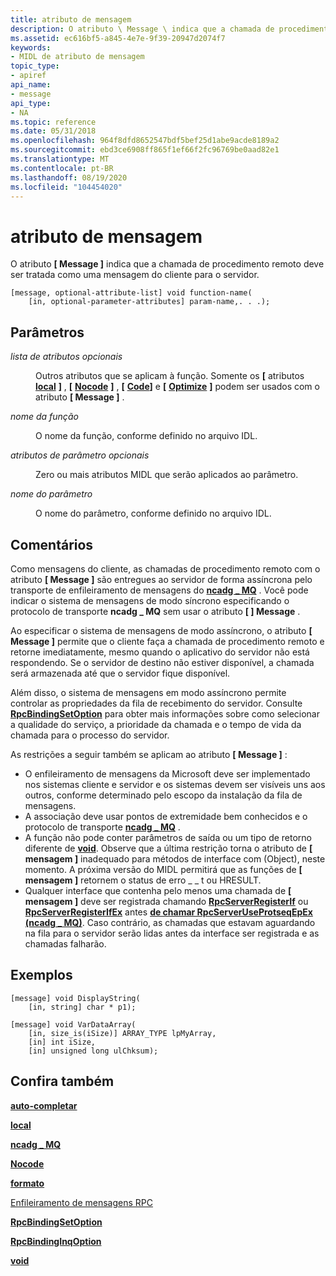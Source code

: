 ```yaml
---
title: atributo de mensagem
description: O atributo \ Message \ indica que a chamada de procedimento remoto deve ser tratada como uma mensagem do cliente para o servidor.
ms.assetid: ec616bf5-a845-4e7e-9f39-20947d2074f7
keywords:
- MIDL de atributo de mensagem
topic_type:
- apiref
api_name:
- message
api_type:
- NA
ms.topic: reference
ms.date: 05/31/2018
ms.openlocfilehash: 964f8dfd8652547bdf5bef25d1abe9acde8189a2
ms.sourcegitcommit: ebd3ce6908ff865f1ef66f2fc96769be0aad82e1
ms.translationtype: MT
ms.contentlocale: pt-BR
ms.lasthandoff: 08/19/2020
ms.locfileid: "104454020"
---
```

# <a name="message-attribute"></a>atributo de mensagem

O atributo **\[ Message \]** indica que a chamada de procedimento remoto deve ser tratada como uma mensagem do cliente para o servidor.

``` syntax
[message, optional-attribute-list] void function-name(
    [in, optional-parameter-attributes] param-name,. . .);
```

## <a name="parameters"></a>Parâmetros

<dl> <dt>

*lista de atributos opcionais* 
</dt> <dd>

Outros atributos que se aplicam à função. Somente os **\[** atributos [**local**](local.md) **\]** , **\[** [**Nocode**](nocode.md) **\]** , **\[** [**Code**](code.md)**\]** e **\[** [**Optimize**](optimize.md) **\]** podem ser usados com o atributo **\[ Message \]** .

</dd> <dt>

*nome da função* 
</dt> <dd>

O nome da função, conforme definido no arquivo IDL.

</dd> <dt>

*atributos de parâmetro opcionais* 
</dt> <dd>

Zero ou mais atributos MIDL que serão aplicados ao parâmetro.

</dd> <dt>

*nome do parâmetro* 
</dt> <dd>

O nome do parâmetro, conforme definido no arquivo IDL.

</dd> </dl>

## <a name="remarks"></a>Comentários

Como mensagens do cliente, as chamadas de procedimento remoto com o atributo **\[ Message \]** são entregues ao servidor de forma assíncrona pelo transporte de enfileiramento de mensagens do [**ncadg \_ MQ**](ncadg-mq.md) . Você pode indicar o sistema de mensagens de modo síncrono especificando o protocolo de transporte **ncadg \_ MQ** sem usar o atributo **\[ \] Message** .

Ao especificar o sistema de mensagens de modo assíncrono, o atributo **\[ Message \]** permite que o cliente faça a chamada de procedimento remoto e retorne imediatamente, mesmo quando o aplicativo do servidor não está respondendo. Se o servidor de destino não estiver disponível, a chamada será armazenada até que o servidor fique disponível.

Além disso, o sistema de mensagens em modo assíncrono permite controlar as propriedades da fila de recebimento do servidor. Consulte [**RpcBindingSetOption**](/windows/desktop/api/rpcdce/nf-rpcdce-rpcbindingsetoption) para obter mais informações sobre como selecionar a qualidade do serviço, a prioridade da chamada e o tempo de vida da chamada para o processo do servidor.

As restrições a seguir também se aplicam ao atributo **\[ Message \]** :

-   O enfileiramento de mensagens da Microsoft deve ser implementado nos sistemas cliente e servidor e os sistemas devem ser visíveis uns aos outros, conforme determinado pelo escopo da instalação da fila de mensagens.
-   A associação deve usar pontos de extremidade bem conhecidos e o protocolo de transporte [**ncadg \_ MQ**](ncadg-mq.md) .
-   A função não pode conter parâmetros de saída ou um tipo de retorno diferente de [**void**](void.md). Observe que a última restrição torna o atributo de **\[ mensagem \]** inadequado para métodos de interface com (Object), neste momento. A próxima versão do MIDL permitirá que as funções de **\[ mensagem \]** retornem o status de erro \_ \_ t ou HRESULT.
-   Qualquer interface que contenha pelo menos uma chamada de **\[ mensagem \]** deve ser registrada chamando [**RpcServerRegisterIf**](/windows/desktop/api/rpcdce/nf-rpcdce-rpcserverregisterif) ou [**RpcServerRegisterIfEx**](/windows/desktop/api/rpcdce/nf-rpcdce-rpcserverregisterifex) antes [**de chamar RpcServerUseProtseqEpEx (ncadg \_ MQ)**](/windows/desktop/api/rpcdce/nf-rpcdce-rpcserveruseprotseqepex). Caso contrário, as chamadas que estavam aguardando na fila para o servidor serão lidas antes da interface ser registrada e as chamadas falharão.

## <a name="examples"></a>Exemplos

``` syntax
[message] void DisplayString(
    [in, string] char * p1);
 
[message] void VarDataArray(
    [in, size_is(iSize)] ARRAY_TYPE lpMyArray,
    [in] int iSize,
    [in] unsigned long ulChksum);
```

## <a name="see-also"></a>Confira também

<dl> <dt>

[**auto-completar**](code.md)
</dt> <dt>

[**local**](local.md)
</dt> <dt>

[**ncadg \_ MQ**](ncadg-mq.md)
</dt> <dt>

[**Nocode**](nocode.md)
</dt> <dt>

[**formato**](optimize.md)
</dt> <dt>

[Enfileiramento de mensagens RPC](/windows/desktop/Rpc/rpc-message-queuing)
</dt> <dt>

[**RpcBindingSetOption**](/windows/desktop/api/rpcdce/nf-rpcdce-rpcbindingsetoption)
</dt> <dt>

[**RpcBindingInqOption**](/windows/desktop/api/rpcdce/nf-rpcdce-rpcbindinginqoption)
</dt> <dt>

[**void**](void.md)
</dt> </dl>

 

 